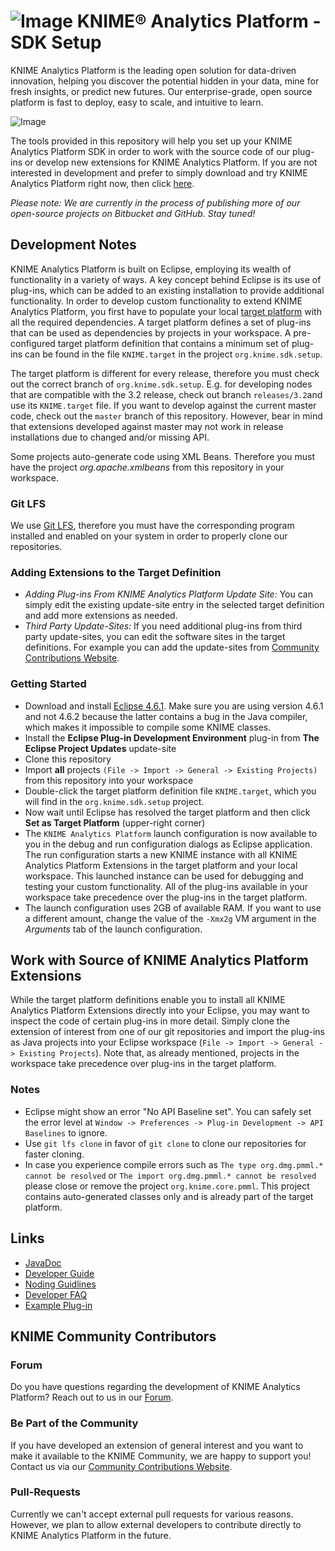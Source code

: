 # ![Image](https://www.knime.org/files/knime_logo_github_40x40.png) KNIME® Analytics Platform - SDK Setup

KNIME Analytics Platform is the leading open solution for data-driven innovation, helping you discover the potential hidden in your data, mine for fresh insights, or predict new futures. Our enterprise-grade, open source platform is fast to deploy, easy to scale, and intuitive to learn.

![Image](http://www.knime.org/files/images/products/AnalyticsPlatform/knime-analytics-platform.png)

The tools provided in this repository will help you set up your KNIME Analytics Platform SDK in order to work with the source code of our plug-ins or develop new extensions for KNIME Analytics Platform. If you are not interested in development and prefer to simply download and try KNIME Analytics Platform right now, then click [here](http://knime.com/downloads).

_Please note: We are currently in the process of publishing more of our open-source projects on Bitbucket and GitHub. Stay tuned!_

## Development Notes
KNIME Analytics Platform is built on Eclipse, employing its wealth of functionality in a variety of ways. A key concept behind Eclipse is its use of plug-ins, which can be added to an existing installation to provide additional functionality. In order to develop custom functionality to extend KNIME Analytics Platform, you first have to populate your local [target platform](https://wiki.eclipse.org/PDE/Target_Definitions) with all the required dependencies. A target platform defines a set of plug-ins that can be used as dependencies by projects in your workspace. A pre-configured target platform definition that 
contains a minimum set of plug-ins can be found in the file ``KNIME.target`` in the project ``org.knime.sdk.setup``.

The target platform is different for every release, therefore you must check out the correct branch of ``org.knime.sdk.setup``. E.g. for developing
nodes that are compatible with the 3.2 release, check out branch ``releases/3.2``and use its ``KNIME.target`` file. If you want to develop against the current master code, check out the ``master`` branch of this repository. However, bear in mind that extensions developed against master may not work in
release installations due to changed and/or missing API.

Some projects auto-generate code using XML Beans. Therefore you must have the project _org.apache.xmlbeans_ from this repository in your workspace.

### Git LFS
We use [Git LFS](https://git-lfs.github.com/), therefore you must have the corresponding program installed and enabled on your system in order to properly
clone our repositories.

### Adding Extensions to the Target Definition
* _Adding Plug-ins From KNIME Analytics Platform Update Site:_ You can simply edit the existing update-site entry in the selected target definition and add more extensions as needed.
* _Third Party Update-Sites:_ If you need additional plug-ins from third party update-sites, you can edit the software sites in the target definitions. For example you can add the update-sites from [Community Contributions Website](https://tech.knime.org/community).

### Getting Started
* Download and install [Eclipse 4.6.1](http://www.eclipse.org/downloads/packages/release/Neon/1A). Make sure you are using version 4.6.1 and not 4.6.2 because the latter contains a bug 
  in the Java compiler, which makes it impossible to compile some KNIME classes.
* Install the __Eclipse Plug-in Development Environment__ plug-in from  __The Eclipse Project Updates__ update-site
* Clone this repository
* Import **all** projects ``(File -> Import -> General -> Existing Projects)`` from this repository into your workspace
* Double-click the target platform definition file ``KNIME.target``, which you will find in the ``org.knime.sdk.setup`` project.
* Now wait until Eclipse has resolved the target platform and then click  __Set as Target Platform__ (upper-right corner)
* The ``KNIME Analytics Platform`` launch configuration is now available to you in the debug and run configuration dialogs as Eclipse application. The run configuration starts a new KNIME instance with all KNIME Analytics Platform Extensions in the target platform and your local workspace. This launched instance can be used for debugging and testing your custom functionality. All of the plug-ins available in your workspace take precedence over the plug-ins in the target platform.
* The launch configuration uses 2GB of available RAM. If you want to use a different amount, change the value of the ``-Xmx2g`` VM argument in the _Arguments_ tab of the launch configuration.

## Work with Source of KNIME Analytics Platform Extensions
While the target platform definitions enable you to install all KNIME Analytics Platform Extensions directly into your Eclipse, you may want to inspect the code of certain plug-ins in more detail. Simply clone the extension of interest from one of our git repositories and import the plug-ins as Java projects into your Eclipse workspace (``File -> Import -> General -> Existing Projects``). Note that, as already mentioned, projects in the workspace take precedence over plug-ins in the target platform.

### Notes
* Eclipse might show an error "No API Baseline set". You can safely set the error level at ``Window -> Preferences -> Plug-in Development -> API Baselines`` to ignore.
* Use ``git lfs clone`` in favor of ``git clone`` to clone our repositories for faster cloning.
* In case you experience compile errors such as ``The type org.dmg.pmml.* cannot be resolved`` or ``The import org.dmg.pmml.* cannot be resolved`` please close or remove the project ``org.knime.core.pmml``. This project contains auto-generated classes only and is already part of the target platform.

## Links
* [JavaDoc](https://tech.knime.org/javadoc-api)
* [Developer Guide](https://tech.knime.org/developer-guide)
* [Noding Guidlines](https://tech.knime.org/files/development/noding_guidelines.pdf)
* [Developer FAQ](https://tech.knime.org/developer/faq)
* [Example Plug-in](https://tech.knime.org/developer/example/node-model)

## KNIME Community Contributors
### Forum
Do you have questions regarding the development of KNIME Analytics Platform? Reach out to us in our [Forum](https://tech.knime.org/forum).

### Be Part of the Community
If you have developed an extension of general interest and you want to make it available to the KNIME Community, we are happy to support you! Contact us via our [Community Contributions Website](https://tech.knime.org/community). 

### Pull-Requests
Currently we can't accept external pull requests for various reasons. However, we plan to allow external developers to contribute directly to KNIME Analytics Platform in the future.